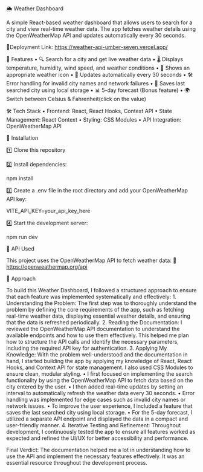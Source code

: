 
🌦️ Weather Dashboard

A simple React-based weather dashboard that allows users to search for a city and view real-time weather data. The app fetches weather details using the OpenWeatherMap API and updates automatically every 30 seconds.

🚀Deployment Link: https://weather-api-umber-seven.vercel.app/

🚀 Features
•	🔍 Search for a city and get live weather data
•	🌡️ Displays temperature, humidity, wind speed, and weather conditions
•	🌅 Shows an appropriate weather icon
•	🔄 Updates automatically every 30 seconds
•	🛠️ Error handling for invalid city names and network failures
•	📌 Saves last searched city using local storage
•	📊 5-day forecast (Bonus feature)
•	🌍 Switch between Celsius & Fahrenheit(click on the value)

🛠️ Tech Stack
•	Frontend: React, React Hooks, Context API
•	State Management: React Context
•	Styling: CSS Modules
•	API Integration: OpenWeatherMap API

🔧 Installation

1️⃣ Clone this repository

2️⃣ Install dependencies:

npm install

3️⃣ Create a .env file in the root directory and add your OpenWeatherMap API key:

VITE_API_KEY=your_api_key_here

4️⃣ Start the development server:

npm run dev

🔗 API Used

This project uses the OpenWeatherMap API to fetch weather data:
🔗 https://openweathermap.org/api

🧠 Approach

To build this Weather Dashboard, I followed a structured approach to ensure that each feature was implemented systematically and effectively:
	1.	Understanding the Problem:
The first step was to thoroughly understand the problem by defining the core requirements of the app, such as fetching real-time weather data, displaying essential weather details, and ensuring that the data is refreshed periodically.
	2.	Reading the Documentation:
I reviewed the OpenWeatherMap API documentation to understand the available endpoints and how to use them effectively. This helped me plan how to structure the API calls and identify the necessary parameters, including the required API key for authentication.
	3.	Applying My Knowledge:
With the problem well-understood and the documentation in hand, I started building the app by applying my knowledge of React, React Hooks, and Context API for state management. I also used CSS Modules to ensure clean, modular styling.
	•	I first focused on implementing the search functionality by using the OpenWeatherMap API to fetch data based on the city entered by the user.
	•	I then added real-time updates by setting an interval to automatically refresh the weather data every 30 seconds.
	•	Error handling was implemented for edge cases such as invalid city names or network issues.
	•	To improve the user experience, I included a feature that saves the last searched city using local storage.
	•	For the 5-day forecast, I utilized a separate API endpoint and displayed the data in a compact and user-friendly manner.
	4.	Iterative Testing and Refinement:
Throughout development, I continuously tested the app to ensure all features worked as expected and refined the UI/UX for better accessibility and performance.

Final Verdict:
The documentation helped me a lot in understanding how to use the API and implement the necessary features effectively. It was an essential resource throughout the development process.
